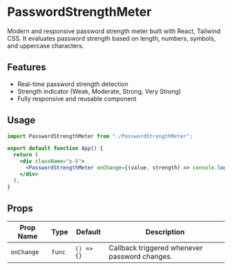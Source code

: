 # PasswordStrengthMeter

Modern and responsive password strength meter built with React, Tailwind CSS. It evaluates password strength based on length, numbers, symbols, and uppercase characters.

## Features

* Real-time password strength detection
* Strength indicator (Weak, Moderate, Strong, Very Strong)
* Fully responsive and reusable component


## Usage

```jsx
import PasswordStrengthMeter from "./PasswordStrengthMeter";

export default function App() {
  return (
    <div className="p-6">
      <PasswordStrengthMeter onChange={(value, strength) => console.log(value, strength)} />
    </div>
  );
}
```

## Props

| Prop Name   | Type     | Default      | Description                                    |
| ----------- | -------- | ------------ | ---------------------------------------------- |
| `onChange`  | `func`   | `() => {}`   | Callback triggered whenever password changes.  |
